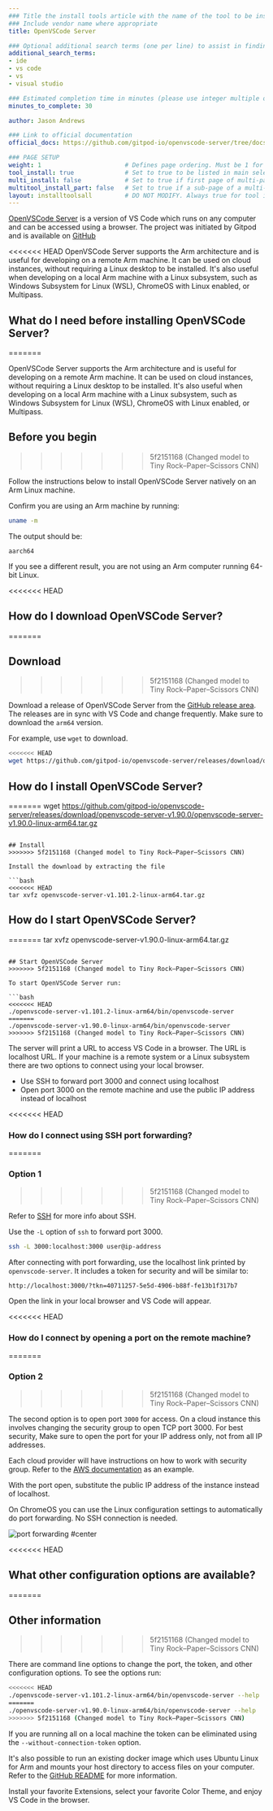 ```yaml
---
### Title the install tools article with the name of the tool to be installed
### Include vendor name where appropriate
title: OpenVSCode Server

### Optional additional search terms (one per line) to assist in finding the article
additional_search_terms:
- ide
- vs code
- vs
- visual studio

### Estimated completion time in minutes (please use integer multiple of 5)
minutes_to_complete: 30

author: Jason Andrews

### Link to official documentation
official_docs: https://github.com/gitpod-io/openvscode-server/tree/docs

### PAGE SETUP
weight: 1                       # Defines page ordering. Must be 1 for first (or only) page.
tool_install: true              # Set to true to be listed in main selection page, else false
multi_install: false            # Set to true if first page of multi-page article, else false
multitool_install_part: false   # Set to true if a sub-page of a multi-page article, else false
layout: installtoolsall         # DO NOT MODIFY. Always true for tool install articles
---
```


[OpenVSCode Server](https://www.gitpod.io/blog/openvscode-server-launch) is a version of VS Code which runs on any computer and can be accessed using a browser. The project was initiated by Gitpod and is available on [GitHub](https://github.com/gitpod-io/openvscode-server/)

<<<<<<< HEAD
OpenVSCode Server supports the Arm architecture and is useful for developing on a remote Arm machine. It can be used on cloud instances, without requiring a Linux desktop to be installed. It's also useful when developing on a local Arm machine with a Linux subsystem, such as Windows Subsystem for Linux (WSL), ChromeOS with Linux enabled, or Multipass.

## What do I need before installing OpenVSCode Server?
=======


OpenVSCode Server supports the Arm architecture and is useful for developing on a remote Arm machine. It can be used on cloud instances, without requiring a Linux desktop to be installed. It's also useful when developing on a local Arm machine with a Linux subsystem, such as Windows Subsystem for Linux (WSL), ChromeOS with Linux enabled, or Multipass.

## Before you begin
>>>>>>> 5f2151168 (Changed model to Tiny Rock–Paper–Scissors CNN)

Follow the instructions below to install OpenVSCode Server natively on an Arm Linux machine.

Confirm you are using an Arm machine by running:
```bash
uname -m
```

The output should be:
```output
aarch64
```

If you see a different result, you are not using an Arm computer running 64-bit Linux.

<<<<<<< HEAD
## How do I download OpenVSCode Server?
=======
## Download 
>>>>>>> 5f2151168 (Changed model to Tiny Rock–Paper–Scissors CNN)

Download a release of OpenVSCode Server from the [GitHub release area](https://github.com/gitpod-io/openvscode-server/releases). The releases are in sync with VS Code and change frequently. Make sure to download the `arm64` version.

For example, use `wget` to download.

```bash
<<<<<<< HEAD
wget https://github.com/gitpod-io/openvscode-server/releases/download/openvscode-server-v1.101.2/openvscode-server-v1.101.2-linux-arm64.tar.gz 
```

## How do I install OpenVSCode Server?
=======
wget https://github.com/gitpod-io/openvscode-server/releases/download/openvscode-server-v1.90.0/openvscode-server-v1.90.0-linux-arm64.tar.gz 
```

## Install 
>>>>>>> 5f2151168 (Changed model to Tiny Rock–Paper–Scissors CNN)

Install the download by extracting the file

```bash 
<<<<<<< HEAD
tar xvfz openvscode-server-v1.101.2-linux-arm64.tar.gz
```

## How do I start OpenVSCode Server?
=======
tar xvfz openvscode-server-v1.90.0-linux-arm64.tar.gz
```

## Start OpenVSCode Server
>>>>>>> 5f2151168 (Changed model to Tiny Rock–Paper–Scissors CNN)

To start OpenVSCode Server run:

```bash
<<<<<<< HEAD
./openvscode-server-v1.101.2-linux-arm64/bin/openvscode-server 
=======
./openvscode-server-v1.90.0-linux-arm64/bin/openvscode-server 
>>>>>>> 5f2151168 (Changed model to Tiny Rock–Paper–Scissors CNN)
```

The server will print a URL to access VS Code in a browser. The URL is localhost URL. If your machine is a remote system or a Linux subsystem there are two options to connect using your local browser.

- Use SSH to forward port 3000 and connect using localhost
- Open port 3000 on the remote machine and use the public IP address instead of localhost

<<<<<<< HEAD
### How do I connect using SSH port forwarding?
=======
### Option 1 
>>>>>>> 5f2151168 (Changed model to Tiny Rock–Paper–Scissors CNN)

Refer to [SSH](/install-guides/ssh/) for more info about SSH. 

Use the `-L` option of `ssh` to forward port 3000.

```bash
ssh -L 3000:localhost:3000 user@ip-address
```

After connecting with port forwarding, use the localhost link printed by `openvscode-server`. It includes a token for security and will be similar to:

```output
http://localhost:3000/?tkn=40711257-5e5d-4906-b88f-fe13b1f317b7
```

Open the link in your local browser and VS Code will appear.

<<<<<<< HEAD
### How do I connect by opening a port on the remote machine?
=======
### Option 2 
>>>>>>> 5f2151168 (Changed model to Tiny Rock–Paper–Scissors CNN)

The second option is to open port `3000` for access. On a cloud instance this involves changing the security group to open TCP port 3000. For best security, Make sure to open the port for your IP address only, not from all IP addresses. 

Each cloud provider will have instructions on how to work with security group. Refer to the [AWS documentation](https://docs.aws.amazon.com/AWSEC2/latest/UserGuide/working-with-security-groups.html#adding-security-group-rule) as an example.

With the port open, substitute the public IP address of the instance instead of localhost. 

On ChromeOS you can use the Linux configuration settings to automatically do port forwarding. No SSH connection is needed.

![port forwarding #center](/install-guides/_images/ChromeOSpf.png)

<<<<<<< HEAD
## What other configuration options are available?
=======
## Other information
>>>>>>> 5f2151168 (Changed model to Tiny Rock–Paper–Scissors CNN)

There are command line options to change the port, the token, and other configuration options. To see the options run:

```bash
<<<<<<< HEAD
./openvscode-server-v1.101.2-linux-arm64/bin/openvscode-server --help
=======
./openvscode-server-v1.90.0-linux-arm64/bin/openvscode-server --help
>>>>>>> 5f2151168 (Changed model to Tiny Rock–Paper–Scissors CNN)
```

If you are running all on a local machine the token can be eliminated using the `--without-connection-token` option.

It's also possible to run an existing docker image which uses Ubuntu Linux for Arm and mounts your host directory to access files on your computer. Refer to the [GitHub README](https://github.com/gitpod-io/openvscode-server#readme) for more information.

Install your favorite Extensions, select your favorite Color Theme, and enjoy VS Code in the browser.
